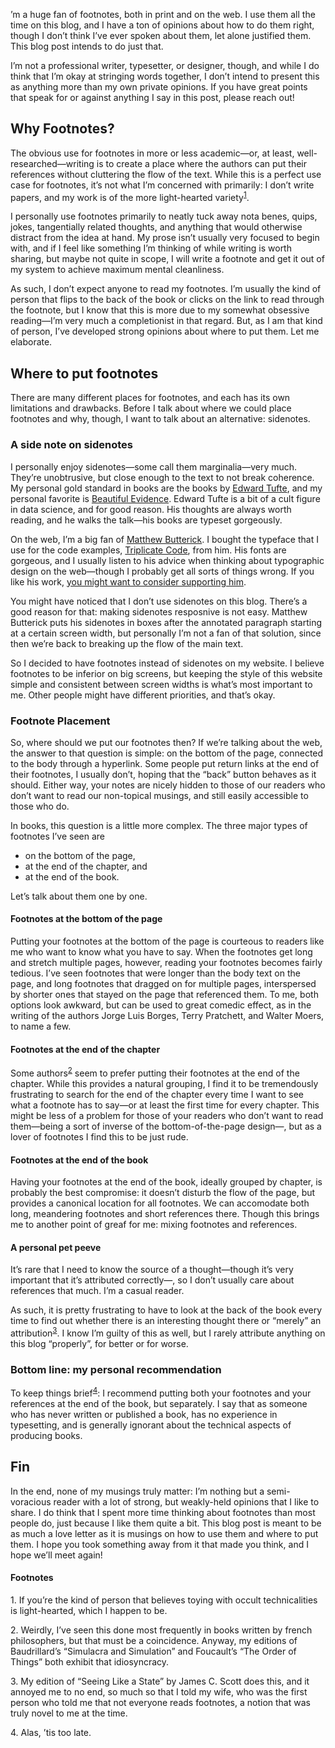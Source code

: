 ’m a huge fan of footnotes, both in print and on the web. I use them all the
time on this blog, and I have a ton of opinions about how to do them right,
though I don’t think I’ve ever spoken about them, let alone justified them.
This blog post intends to do just that.

I’m not a professional writer, typesetter, or designer, though, and while I do
think that I’m okay at stringing words together, I don’t intend to present this
as anything more than my own private opinions. If you have great points that
speak for or against anything I say in this post, please reach out!

## Why Footnotes?

The obvious use for footnotes in more or less academic—or, at least,
well-researched—writing is to create a place where the authors can put their
references without cluttering the flow of the text. While this is a perfect
use case for footnotes, it’s not what I’m concerned with primarily: I don’t
write papers, and my work is of the more light-hearted variety<sup>[1](#1)</sup>.

I personally use footnotes primarily to neatly tuck away nota benes, quips,
jokes, tangentially related thoughts, and anything that would otherwise
distract from the idea at hand. My prose isn’t usually very focused to begin
with, and if I feel like something I’m thinking of while writing is worth
sharing, but maybe not quite in scope, I will write a footnote and get it out
of my system to achieve maximum mental cleanliness.

As such, I don’t expect anyone to read my footnotes. I’m usually the kind of
person that flips to the back of the book or clicks on the link to read through
the footnote, but I know that this is more due to my somewhat obsessive
reading—I’m very much a completionist in that regard. But, as I am that kind of
person, I’ve developed strong opinions about where to put them. Let me elaborate.

## Where to put footnotes

There are many different places for footnotes, and each has its own limitations
and drawbacks. Before I talk about where we could place footnotes and why,
though, I want to talk about an alternative: sidenotes.

### A side note on sidenotes

I personally enjoy sidenotes—some call them marginalia—very much. They’re
unobtrusive, but close enough to the text to not break coherence. My personal
gold standard in books are the books by [Edward
Tufte](https://www.edwardtufte.com/), and my personal favorite is [Beautiful
Evidence](https://www.edwardtufte.com/tufte/books_be). Edward Tufte is a bit of
a cult figure in data science, and for good reason. His thoughts are always worth
reading, and he walks the talk—his books are typeset gorgeously.

On the web, I’m a big fan of [Matthew
Butterick](https://practicaltypography.com/). I bought the typeface that I use
for the code examples, [Triplicate
Code](https://practicaltypography.com/triplicate.html), from him. His fonts are
gorgeous, and I usually listen to his advice when thinking about typographic
design on the web—though I probably get all sorts of things wrong. If you like
his work, [you might want to consider supporting
him](https://practicaltypography.com/how-to-pay-for-this-book.html).

You might have noticed that I don’t use sidenotes on this blog. There’s a good
reason for that: making sidenotes resposnive is not easy. Matthew Butterick puts
his sidenotes in boxes after the annotated paragraph starting at a certain
screen width, but personally I’m not a fan of that solution, since then we’re
back to breaking up the flow of the main text.

So I decided to have footnotes instead of sidenotes on my website. I believe
footnotes to be inferior on big screens, but keeping the style of this website
simple and consistent between screen widths is what’s most important to me. Other
people might have different priorities, and that’s okay.

### Footnote Placement

So, where should we put our footnotes then? If we’re talking about the web, the
answer to that question is simple: on the bottom of the page, connected to the
body through a hyperlink. Some people put return links at the end of their
footnotes, I usually don’t, hoping that the “back” button behaves as it should.
Either way, your notes are nicely hidden to those of our readers who don’t want
to read our non-topical musings, and still easily accessible to those who do.

In books, this question is a little more complex. The three major types of
footnotes I’ve seen are

* on the bottom of the page,
* at the end of the chapter, and
* at the end of the book.

Let’s talk about them one by one.

#### Footnotes at the bottom of the page

Putting your footnotes at the bottom of the page is courteous to readers like me
who want to know what you have to say. When the footnotes get long and stretch
multiple pages, however, reading your footnotes becomes fairly tedious. I’ve seen
footnotes that were longer than the body text on the page, and long footnotes
that dragged on for multiple pages, interspersed by shorter ones that stayed on
the page that referenced them. To me, both options look awkward, but can be used
to great comedic effect, as in the writing of the authors Jorge Luis Borges,
Terry Pratchett, and Walter Moers, to name a few.

#### Footnotes at the end of the chapter

Some authors<sup>[2](#2)</sup> seem to prefer putting their footnotes at the
end of the chapter. While this provides a natural grouping, I find it to be
tremendously frustrating to search for the end of the chapter every time I want
to see what a footnote has to say—or at least the first time for every chapter.
This might be less of a problem for those of your readers who don’t want to read
them—being a sort of inverse of the bottom-of-the-page design—, but as a lover of
footnotes I find this to be just rude.

#### Footnotes at the end of the book

Having your footnotes at the end of the book, ideally grouped by chapter, is
probably the best compromise: it doesn’t disturb the flow of the page, but
provides a canonical location for all footnotes. We can accomodate both long,
meandering footnotes and short references there. Though this brings me to another
point of greaf for me: mixing footnotes and references.

#### A personal pet peeve

It’s rare that I need to know the source of a thought—though it’s very important
that it’s attributed correctly—, so I don’t usually care about references that much. I’m a casual reader.

As such, it is pretty frustrating to have to look at the back of the book every
time to find out whether there is an interesting thought there or “merely” an
attribution<sup>[3](#3)</sup>. I know I’m guilty of this as well, but I rarely
attribute anything on this blog “properly”, for better or for worse.

### Bottom line: my personal recommendation

To keep things brief<sup>[4](#4)</sup>: I recommend putting both your footnotes
and your references at the end of the book, but separately. I say that as someone
who has never written or published a book, has no experience in typesetting, and
is generally ignorant about the technical aspects of producing books.

## Fin

In the end, none of my musings truly matter: I’m nothing but a semi-voracious
reader with a lot of strong, but weakly-held opinions that I like to share. I do
think that I spent more time thinking about footnotes than most people do, just
because I like them quite a bit. This blog post is meant to be as much a love
letter as it is musings on how to use them and where to put them. I hope you
took something away from it that made you think, and I hope we’ll meet again!

#### Footnotes

<span id="1">1.</span> If you’re the kind of person that believes toying with
                       occult technicalities is light-hearted, which I happen
                       to be.

<span id="2">2.</span> Weirdly, I’ve seen this done most frequently in books
                       written by french philosophers, but that must be a
                       coincidence. Anyway, my editions of Baudrillard’s
                       “Simulacra and Simulation” and Foucault’s “The Order of
                       Things” both exhibit that idiosyncracy.

<span id="3">3.</span> My edition of “Seeing Like a State” by James C. Scott does
                       this, and it annoyed me to no end, so much so that I told
                       my wife, who was the first person who told me that not
                       everyone reads footnotes, a notion that was truly novel
                       to me at the time.

<span id="4">4.</span> Alas, ’tis too late.
